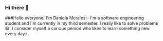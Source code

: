 ### Hi there 👋

###Hello everyone! I'm Daniela Morales✨
I'm a software engineering student and I'm currently in my third semester. I really like to solve problems 😄, I consider myself a curious person who likes to learn something new every day⚡.

